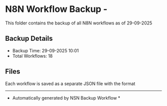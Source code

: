 # N8N Workflow Backup - 
This folder contains the backup of all N8N workflows as of 29-09-2025

## Backup Details
- Backup Time: 29-09-2025 10:01
- Total Workflows: 18

## Files
Each workflow is saved as a separate JSON file with the format

-----------
* Automatically generated by NSN Backup Workflow *